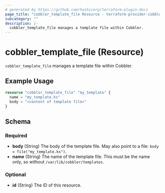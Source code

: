```yaml
---
# generated by https://github.com/hashicorp/terraform-plugin-docs
page_title: "cobbler_template_file Resource - terraform-provider-cobbler"
subcategory: ""
description: |-
  cobbler_template_file manages a template file within Cobbler.
---
```


# cobbler_template_file (Resource)

`cobbler_template_file` manages a template file within Cobbler.

## Example Usage

```terraform
resource "cobbler_template_file" "my_template" {
  name = "my_template.ks"
  body = "<content of template file>"
}
```

<!-- schema generated by tfplugindocs -->
## Schema

### Required

- **body** (String) The body of the template file. May also point to a file: `body = file("my_template.ks")`.
- **name** (String) The name of the template file. This must be the name only, so without `/var/lib/cobbler/templates`.

### Optional

- **id** (String) The ID of this resource.


